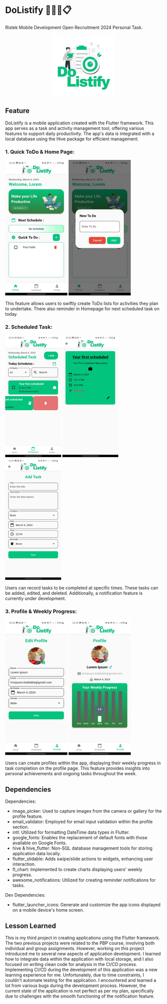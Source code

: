 # DoListify 📝🎯✅📋
Ristek Mobile Development Open Recruitment 2024 Personal Task.

<p align="center">
  <img src="./assets/images/splash.png" alt="DoListify icon" width="200"/>
</p>

## Feature
DoListify is a mobile application created with the Flutter framework. This app serves as a task and activity management tool, offering various features to support daily productivity. The app's data is integrated with a local database using the Hive package for efficient management.

### 1. Quick ToDo & Home Page:
<img src="./assets/images/docs/homepage2.jpg" alt="Homepage1" width="200"/> <img src="./assets/images/docs/homepage1.jpg" alt="Homepage2" width="200"/>

This feature allows users to swiftly create ToDo lists for activities they plan to undertake. There also reminder in Homepage for next scheduled task on today.

### 2. Scheduled Task:
<img src="./assets/images/docs/schedule1.jpg" alt="Schedule1" width="180"/> <img src="./assets/images/docs/schedule2.jpg" alt="Schedule2" width="180"/> <img src="./assets/images/docs/schedule3.jpg" alt="Schedule3" width="180"/>

Users can record tasks to be completed at specific times. These tasks can be added, edited, and deleted. Additionally, a notification feature is currently under development.

### 3. Profile & Weekly Progress:
<img src="./assets/images/docs/profile1.jpg" alt="Profile1" width="200"/> <img src="./assets/images/docs/profile2.jpg" alt="Profile2" width="200"/>

Users can create profiles within the app, displaying their weekly progress in task completion on the profile page. This feature provides insights into personal achievements and ongoing tasks throughout the week.

## Dependencies

Dependencies:
- image_picker: Used to capture images from the camera or gallery for the profile feature.
- email_validator: Employed for email input validation within the profile section.
- intl: Utilized for formatting DateTime data types in Flutter.
- google_fonts: Enables the replacement of default fonts with those available on Google Fonts.
- hive & hive_flutter: Non-SQL database management tools for storing application data locally.
- flutter_slidable: Adds swipe/slide actions to widgets, enhancing user interaction.
- fl_chart: Implemented to create charts displaying users' weekly progress.
- awesome_notifications: Utilized for creating reminder notifications for tasks.

Dev Dependencies:
- flutter_launcher_icons: Generate and customize the app icons displayed on a mobile device's home screen.

## Lesson Learned
This is my third project in creating applications using the Flutter framework. The two previous projects were related to the PBP course, involving both individual and group assignments. However, working on this project introduced me to several new aspects of application development. I learned how to integrate data within the application with local storage, and I also focused on writing clean code for analysis in the CI/CD process. Implementing CI/CD during the development of this application was a new learning experience for me. Unfortunately, due to time constraints, I couldn't automate testing for the application. I encountered and learned a lot from various bugs during the development process. However, the current state of the application is not perfect as per my plan, specifically due to challenges with the smooth functioning of the notification feature.
